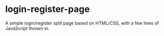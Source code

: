 # login-register-page
A simple login/register split page based on HTML/CSS, with a few lines of JavaScript thrown in.
